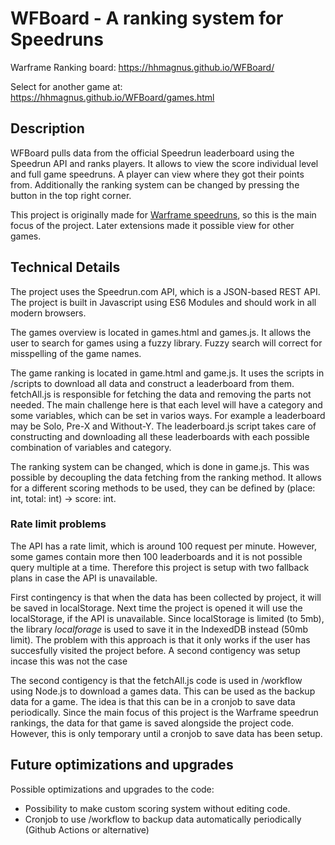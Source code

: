 # WFBoard - A ranking system for Speedruns

Warframe Ranking board: https://hhmagnus.github.io/WFBoard/

Select for another game at: https://hhmagnus.github.io/WFBoard/games.html

## Description

WFBoard pulls data from the official Speedrun leaderboard using the Speedrun API and ranks players. It allows to view the score individual level and full game speedruns. A player can view where they got their points from. Additionally the ranking system can be changed by pressing the button in the top right corner.

This project is originally made for [Warframe speedruns](http://speedrun.com/wf), so this is the main focus of the project. Later extensions made it possible view for other games.

## Technical Details

The project uses the Speedrun.com API, which is a JSON-based REST API. The project is built in Javascript using ES6 Modules and should work in all modern browsers.

The games overview is located in games.html and games.js. It allows the user to search for games using a fuzzy library. Fuzzy search will correct for misspelling of the game names.

The game ranking is located in game.html and game.js. It uses the scripts in /scripts to download all data and construct a leaderboard from them. fetchAll.js is responsible for fetching the data and removing the parts not needed. The main challenge here is that each level will have a category and some variables, which can be set in varios ways. For example a leaderboard may be Solo, Pre-X and Without-Y. The leaderboard.js script takes care of constructing and downloading all these leaderboards with each possible combination of variables and category.

The ranking system can be changed, which is done in game.js. This was possible by decoupling the data fetching from the ranking method. It allows for a different scoring methods to be used, they can be defined by (place: int, total: int) -> score: int.

### Rate limit problems

The API has a rate limit, which is around 100 request per minute. However, some games contain more then 100 leaderboards and it is not possible query multiple at a time. Therefore this project is setup with two fallback plans in case the API is unavailable.

First contingency is that when the data has been collected by project, it will be saved in localStorage. Next time the project is opened it will use the localStorage, if the API is unavailable. Since localStorage is limited (to 5mb), the library _localforage_ is used to save it in the IndexedDB instead (50mb limit). The problem with this approach is that it only works if the user has succesfully visited the project before. A second contigency was setup incase this was not the case

The second contigency is that the fetchAll.js code is used in /workflow using Node.js to download a games data. This can be used as the backup data for a game. The idea is that this can be in a cronjob to save data periodically. Since the main focus of this project is the Warframe speedrun rankings, the data for that game is saved alongside the project code. However, this is only temporary until a cronjob to save data has been setup.

## Future optimizations and upgrades

Possible optimizations and upgrades to the code:
  - Possibility to make custom scoring system without editing code.
  - Cronjob to use /workflow to backup data automatically periodically (Github Actions or alternative)
